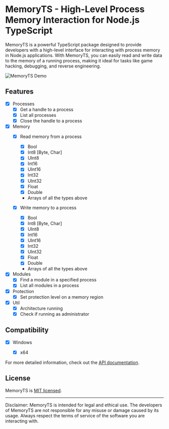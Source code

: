 # MemoryTS - High-Level Process Memory Interaction for Node.js TypeScript

MemoryTS is a powerful TypeScript package designed to provide developers with a high-level interface for interacting with process memory in Node.js applications. With MemoryTS, you can easily read and write data to the memory of a running process, making it ideal for tasks like game hacking, debugging, and reverse engineering.

![MemoryTS Demo](demo.gif)

## Features
- [x] Processes
  - [x] Get a handle to a process
  - [x] List all processes
  - [x] Close the handle to a process

- [x] Memory
  - [x] Read memory from a process
    - [x] Bool
    - [x] Int8 [Byte, Char]
    - [x] UInt8
    - [x] Int16
    - [x] UInt16
    - [x] Int32
    - [x] UInt32
    - [x] Float
    - [x] Double
    - Arrays of all the types above

  - [x] Write memory to a process
    - [x] Bool
    - [x] Int8 [Byte, Char]
    - [x] UInt8
    - [x] Int16
    - [x] UInt16
    - [x] Int32
    - [x] UInt32
    - [x] Float
    - [x] Double
    - Arrays of all the types above

- [x] Modules
  - [x] Find a module in a specified process 
  - [x] List all modules in a process

- [x] Protection
  - [x] Set protection level on a memory region

- [x] Util
  - [x] Architecture running
  - [x] Check if running as administrator

## Compatibility
- [x] Windows
  - [x] x64


For more detailed information, check out the [API documentation](API.md).


## License

MemoryTS is [MIT licensed](LICENSE).

---

Disclaimer: MemoryTS is intended for legal and ethical use. The developers of MemoryTS are not responsible for any misuse or damage caused by its usage. Always respect the terms of service of the software you are interacting with.
